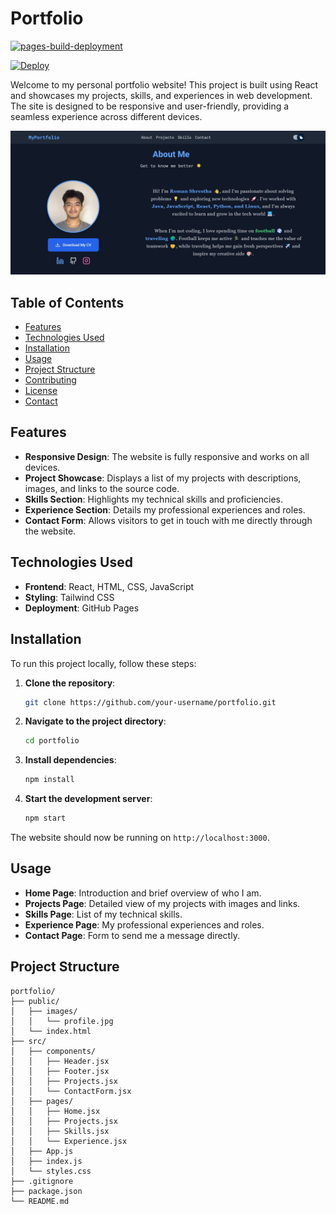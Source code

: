 # Portfolio

[![pages-build-deployment](https://github.com/romanshrestha20/portfolio/actions/workflows/pages/pages-build-deployment/badge.svg?branch=gh-pages)](https://github.com/romanshrestha20/portfolio/actions/workflows/pages/pages-build-deployment)

[![Deploy](https://github.com/romanshrestha20/portfolio/actions/workflows/deploy.yml/badge.svg)](https://github.com/romanshrestha20/portfolio/actions/workflows/deploy.yml)

Welcome to my personal portfolio website! This project is built using React and showcases my projects, skills, and experiences in web development. The site is designed to be responsive and user-friendly, providing a seamless experience across different devices.

![alt text](public/Screenshot_25-12-2024_13944_localhost.jpeg)

## Table of Contents

- [Features](#features)
- [Technologies Used](#technologies-used)
- [Installation](#installation)
- [Usage](#usage)
- [Project Structure](#project-structure)
- [Contributing](#contributing)
- [License](#license)
- [Contact](#contact)

## Features

- **Responsive Design**: The website is fully responsive and works on all devices.
- **Project Showcase**: Displays a list of my projects with descriptions, images, and links to the source code.
- **Skills Section**: Highlights my technical skills and proficiencies.
- **Experience Section**: Details my professional experiences and roles.
- **Contact Form**: Allows visitors to get in touch with me directly through the website.

## Technologies Used

- **Frontend**: React, HTML, CSS, JavaScript
- **Styling**: Tailwind CSS
- **Deployment**: GitHub Pages

## Installation

To run this project locally, follow these steps:

1. **Clone the repository**:
    ```bash
    git clone https://github.com/your-username/portfolio.git
    ```
2. **Navigate to the project directory**:
    ```bash
    cd portfolio
    ```
3. **Install dependencies**:
    ```bash
    npm install
    ```
4. **Start the development server**:
    ```bash
    npm start
    ```

The website should now be running on `http://localhost:3000`.

## Usage

- **Home Page**: Introduction and brief overview of who I am.
- **Projects Page**: Detailed view of my projects with images and links.
- **Skills Page**: List of my technical skills.
- **Experience Page**: My professional experiences and roles.
- **Contact Page**: Form to send me a message directly.

## Project Structure

```plaintext
portfolio/
├── public/
│   ├── images/
│   │   └── profile.jpg
│   └── index.html
├── src/
│   ├── components/
│   │   ├── Header.jsx
│   │   ├── Footer.jsx
│   │   ├── Projects.jsx
│   │   └── ContactForm.jsx
│   ├── pages/
│   │   ├── Home.jsx
│   │   ├── Projects.jsx
│   │   ├── Skills.jsx
│   │   └── Experience.jsx
│   ├── App.js
│   ├── index.js
│   └── styles.css
├── .gitignore
├── package.json
└── README.md
